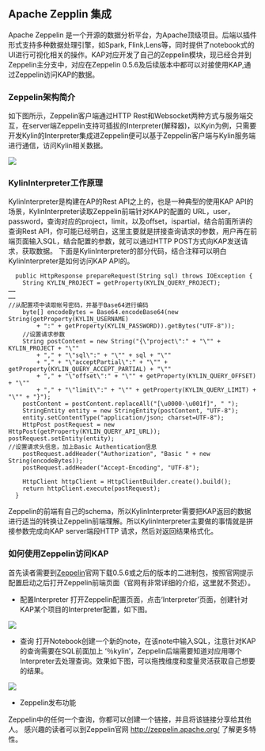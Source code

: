## Apache Zepplin 集成

Apache Zeppelin 是一个开源的数据分析平台，为Apache顶级项目。后端以插件形式支持多种数据处理引擎，如Spark, Flink,Lens等，同时提供了notebook式的UI进行可视化相关的操作。KAP对应开发了自己的Zeppelin模块，现已经合并到Zeppelin主分支中，对应在Zeppelin 0.5.6及后续版本中都可以对接使用KAP,通过Zeppelin访问KAP的数据。

### Zeppelin架构简介
如下图所示，Zeppelin客户端通过HTTP Rest和Websocket两种方式与服务端交互，在server端Zeppelin支持可插拔的Interpreter(解释器)，以Kyin为例，只需要开发Kylin的Interpreter集成进Zeppelin便可以基于Zeppelin客户端与Kylin服务端进行通信，访问Kylin相关数据。

![](/images/integration/zeppelin/zeppelin_arc.png)

### KylinInterpreter工作原理
KylinInterpreter是构建在AP的Rest API之上的，也是一种典型的使用KAP API的场景，KylinInterpreter读取Zeppelin前端针对KAP的配置的 URL，user，password，查询对应的project，limit，以及offset，ispartial，结合前面所讲的查询Rest API，你可能已经明白，这里主要就是拼接查询请求的参数，用户再在前端页面输入SQL，结合配置的参数，就可以通过HTTP POST方式向KAP发送请求，获取数据。
下面是KylinInterpreter的部分代码，结合注释可以明白KylinInterpreter是如何访问KAP API的。
 
```
  public HttpResponse prepareRequest(String sql) throws IOException {
    String KYLIN_PROJECT = getProperty(KYLIN_QUERY_PROJECT);
……
……
//从配置项中读取帐号密码，并基于Base64进行编码
    byte[] encodeBytes = Base64.encodeBase64(new String(getProperty(KYLIN_USERNAME)
        + ":" + getProperty(KYLIN_PASSWORD)).getBytes("UTF-8"));
    //设置请求参数
    String postContent = new String("{\"project\":" + "\"" + KYLIN_PROJECT + "\""
        + "," + "\"sql\":" + "\"" + sql + "\""
        + "," + "\"acceptPartial\":" + "\"" + getProperty(KYLIN_QUERY_ACCEPT_PARTIAL) + "\""
        + "," + "\"offset\":" + "\"" + getProperty(KYLIN_QUERY_OFFSET) + "\""
        + "," + "\"limit\":" + "\"" + getProperty(KYLIN_QUERY_LIMIT) + "\"" + "}");
    postContent = postContent.replaceAll("[\u0000-\u001f]", " ");
    StringEntity entity = new StringEntity(postContent, "UTF-8");
    entity.setContentType("application/json; charset=UTF-8");
    HttpPost postRequest = new HttpPost(getProperty(KYLIN_QUERY_API_URL));
postRequest.setEntity(entity);
//设置请求头信息，加上Basic Authentication信息
    postRequest.addHeader("Authorization", "Basic " + new String(encodeBytes));
    postRequest.addHeader("Accept-Encoding", "UTF-8");

    HttpClient httpClient = HttpClientBuilder.create().build();
    return httpClient.execute(postRequest);
  }
```

Zeppelin的前端有自己的schema，所以KylinInterpreter需要把KAP返回的数据进行适当的转换让Zeppelin前端理解。所以KylinInterpreter主要做的事情就是拼接参数完成向KAP server端段HTTP 请求，然后对返回结果格式化。

### 如何使用Zeppelin访问KAP

首先读者需要到[Zeppelin](http://zeppelin.apache.org/)官网下载0.5.6或之后的版本的二进制包，按照官网提示配置启动之后打开Zeppelin前端页面（官网有非常详细的介绍，这里就不赘述）。
* 配置Interpreter
打开Zeppelin配置页面，点击‘Interpreter’页面，创建针对KAP某个项目的Interpreter配置，如下图。

![](/images/integration/zeppelin/zeppelin_config.png)

* 查询
打开Notebook创建一个新的note，在该note中输入SQL，注意针对KAP的查询需要在SQL前面加上 ‘％kylin’，Zeppelin后端需要知道对应用哪个Interpreter去处理查询。效果如下图，可以拖拽维度和度量灵活获取自己想要的结果。

![](/images/integration/zeppelin/zeppelin_query.png)

* Zeppelin发布功能

Zeppelin中的任何一个查询，你都可以创建一个链接，并且将该链接分享给其他人。
感兴趣的读者可以到Zeppelin官网 http://zeppelin.apache.org/ 了解更多特性。


